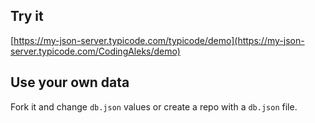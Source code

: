 ## Try it

[https://my-json-server.typicode.com/typicode/demo](https://my-json-server.typicode.com/CodingAleks/demo)

## Use your own data

Fork it and change `db.json` values or create a repo with a `db.json` file.
